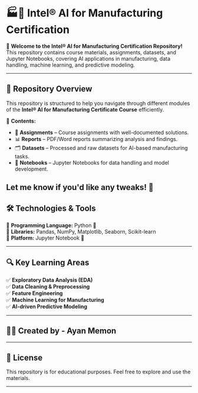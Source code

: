 # 🏭🤖 Intel® AI for Manufacturing Certification  

🚀 **Welcome to the Intel® AI for Manufacturing Certification Repository!** This repository contains course materials, assignments, datasets, and Jupyter Notebooks, covering AI applications in manufacturing, data handling, machine learning, and predictive modeling.  

---

## 📌 Repository Overview  
This repository is structured to help you navigate through different modules of the **Intel® AI for Manufacturing Certificate Course** efficiently.  

📂 **Contents:**  
- 📑 **Assignments** – Course assignments with well-documented solutions.  
- 📊 **Reports** – PDF/Word reports summarizing analysis and findings.
- 🗂️ **Datasets** – Processed and raw datasets for AI-based manufacturing tasks.  
- 📓 **Notebooks** – Jupyter Notebooks for data handling and model development.  

Let me know if you'd like any tweaks! 🚀
---

## 🛠 Technologies & Tools  
🔹 **Programming Language:** Python 🐍  
🔹 **Libraries:** Pandas, NumPy, Matplotlib, Seaborn, Scikit-learn  
🔹 **Platform:** Jupyter Notebook 📓  

---

## 🔍 Key Learning Areas  
✅ **Exploratory Data Analysis (EDA)**  
✅ **Data Cleaning & Preprocessing**  
✅ **Feature Engineering**  
✅ **Machine Learning for Manufacturing**  
✅ **AI-driven Predictive Modeling**  

---

## 👨‍💻 Created by - **Ayan Memon**  

---

## 📜 License  
This repository is for educational purposes. Feel free to explore and use the materials.  

---  
